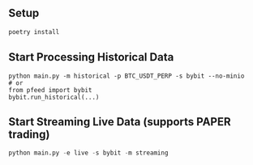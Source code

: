 ## Setup
```bash
poetry install
```

## Start Processing Historical Data
```
python main.py -m historical -p BTC_USDT_PERP -s bybit --no-minio
# or
from pfeed import bybit
bybit.run_historical(...)
```

## Start Streaming Live Data (supports PAPER trading)
```python
python main.py -e live -s bybit -m streaming
```
